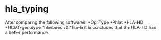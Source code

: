 # hla_typing
After comparing the following softwares:
*OptiType
*Phlat
*HLA-HD
*HISAT-genotype
*hlavbseq v2
*hla-la
it is concluded that the HLA-HD has a better performance.
